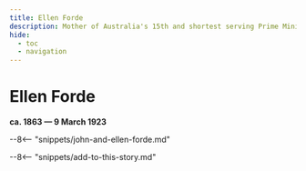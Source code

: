 ```yaml
---
title: Ellen Forde
description: Mother of Australia's 15th and shortest serving Prime Minister
hide:
  - toc
  - navigation 
---
```


# Ellen Forde

**ca. 1863  — 9 March 1923**

--8<-- "snippets/john-and-ellen-forde.md"

--8<-- "snippets/add-to-this-story.md"
